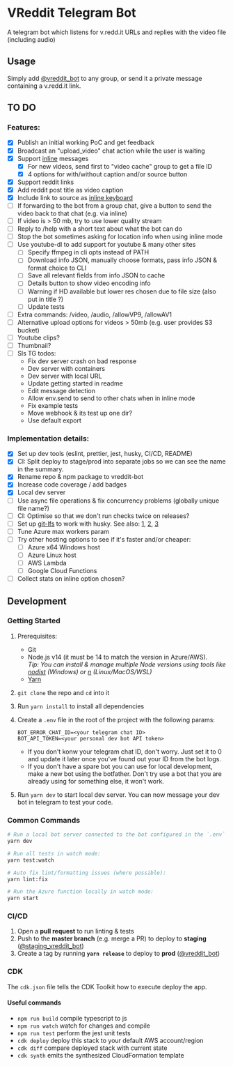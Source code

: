 # VReddit Telegram Bot

A telegram bot which listens for v.redd.it URLs and replies with the video file (including audio)

## Usage

Simply add [@vreddit_bot](https://t.me/vreddit_bot) to any group, or send it a private message containing a v.redd.it link.

## TO DO

### Features:

- [x] Publish an initial working PoC and get feedback
- [x] Broadcast an "upload_video" chat action while the user is waiting
- [x] Support [inline](https://core.telegram.org/bots/api#inline-mode) messages
  - [x] For new videos, send first to "video cache" group to get a file ID
  - [x] 4 options for with/without caption and/or source button
- [x] Support reddit links
- [x] Add reddit post title as video caption
- [x] Include link to source as [inline keyboard](https://core.telegram.org/bots/2-0-intro#new-inline-keyboards)
- [ ] If forwarding to the bot from a group chat, give a button to send the video back to that chat (e.g. via inline)
- [ ] If video is > 50 mb, try to use lower quality stream
- [ ] Reply to /help with a short text about what the bot can do
- [ ] Stop the bot sometimes asking for location info when using inline mode
- [ ] Use youtube-dl to add support for youtube & many other sites
  - [ ] Specify ffmpeg in cli opts instead of PATH
  - [ ] Download info JSON, manually choose formats, pass info JSON & format choice to CLI
  - [ ] Save all relevant fields from info JSON to cache
  - [ ] Details button to show video encoding info
  - [ ] Warning if HD available but lower res chosen due to file size (also put in title ?)
  - [ ] Update tests
- [ ] Extra commands: /video, /audio, /allowVP9, /allowAV1
- [ ] Alternative upload options for videos > 50mb (e.g. user provides S3 bucket)
- [ ] Youtube clips?
- [ ] Thumbnail?
- [ ] Sls TG todos:
  - Fix dev server crash on bad response
  - Dev server with containers
  - Dev server with local URL
  - Update getting started in readme
  - Edit message detection
  - Allow env.send to send to other chats when in inline mode
  - Fix example tests
  - Move webhook & its test up one dir?
  - Use default export

### Implementation details:

- [x] Set up dev tools (eslint, prettier, jest, husky, CI/CD, README)
- [x] CI: Split deploy to stage/prod into separate jobs so we can see the name in the summary.
- [x] Rename repo & npm package to vreddit-bot
- [x] Increase code coverage / add badges
- [x] Local dev server
- [ ] Use async file operations & fix concurrency problems (globally unique file name?)
- [ ] CI: Optimise so that we don't run checks twice on releases?
- [ ] Set up [git-lfs](https://git-lfs.github.com/) to work with husky. See also: [1], [2], [3]
- [ ] Tune Azure max workers param
- [ ] Try other hosting options to see if it's faster and/or cheaper:
  - [ ] Azure x64 Windows host
  - [ ] Azure Linux host
  - [ ] AWS Lambda
  - [ ] Google Cloud Functions
- [ ] Collect stats on inline option chosen?

[1]: https://dev.to/mbelsky/pair-husky-with-git-lfs-in-your-javascript-project-2kh0
[2]: https://github.com/typicode/husky/issues/108
[3]: https://docs.github.com/en/free-pro-team@latest/github/managing-large-files/working-with-large-files

## Development

### Getting Started

1. Prerequisites:

   - Git
   - Node.js v14 (it must be 14 to match the version in Azure/AWS).  
      _Tip: You can install & manage multiple Node versions using tools like [nodist](https://github.com/nullivex/nodist) (Windows) or [n](https://github.com/tj/n) (Linux/MacOS/WSL)_
   - [Yarn](https://yarnpkg.com/)

1. `git clone` the repo and `cd` into it

1. Run `yarn install` to install all dependencies

1. Create a `.env` file in the root of the project with the following params:

   ```properties
   BOT_ERROR_CHAT_ID=<your telegram chat ID>
   BOT_API_TOKEN=<your personal dev bot API token>
   ```

   - If you don't konw your telegram chat ID, don't worry. Just set it to 0 and update it later once you've found out your ID from the bot logs.
   - If you don't have a spare bot you can use for local development, make a new bot using the botfather. Don't try use a bot that you are already using for something else, it won't work.

1. Run `yarn dev` to start local dev server. You can now message your dev bot in telegram to test your code.

### Common Commands

```sh
# Run a local bot server connected to the bot configured in the `.env` file:
yarn dev

# Run all tests in watch mode:
yarn test:watch

# Auto fix lint/formatting issues (where possible):
yarn lint:fix

# Run the Azure function locally in watch mode:
yarn start
```

### CI/CD

1. Open a **pull request** to run linting & tests
1. Push to the **master branch** (e.g. merge a PR) to deploy to **staging** ([@staging_vreddit_bot](https://t.me/staging_vreddit_bot))
1. Create a tag by running **`yarn release`** to deploy to **prod** ([@vreddit_bot](https://t.me/vreddit_bot))

### CDK

The `cdk.json` file tells the CDK Toolkit how to execute deploy the app.

#### Useful commands

- `npm run build` compile typescript to js
- `npm run watch` watch for changes and compile
- `npm run test` perform the jest unit tests
- `cdk deploy` deploy this stack to your default AWS account/region
- `cdk diff` compare deployed stack with current state
- `cdk synth` emits the synthesized CloudFormation template
